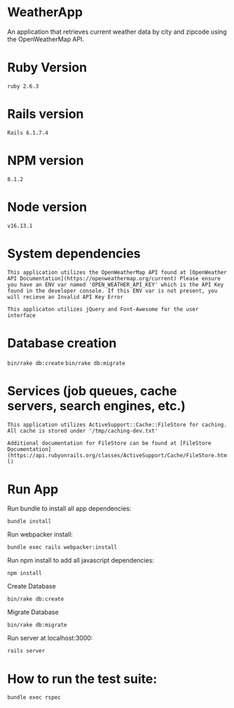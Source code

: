 # WeatherApp

An application that retrieves current weather data by city and zipcode using the OpenWeatherMap API.

# Ruby Version
  `ruby 2.6.3`

# Rails version
  `Rails 6.1.7.4`

# NPM version
  `8.1.2`

# Node version
  `v16.13.1`

# System dependencies

  `This application utilizes the OpenWeatherMap API found at [OpenWeather API Documentation](https://openweathermap.org/current) Please ensure you have an ENV var named 'OPEN_WEATHER_API_KEY' which is the API Key found in the developer console. If this ENV var is not present, you will recieve an Invalid API Key Error`

  `This applicaton utilizes jQuery and Font-Awesome for the user interface`
  
# Database creation

  `bin/rake db:create`
  `bin/rake db:migrate`

# Services (job queues, cache servers, search engines, etc.)
  `This application utilizes ActiveSupport::Cache::FileStore for caching. All cache is stored under '/tmp/caching-dev.txt'`

  `Additional documentation for FileStore can be found at [FileStore Documentation](https://api.rubyonrails.org/classes/ActiveSupport/Cache/FileStore.html)`

# Run App
  Run bundle to install all app dependencies:

  `bundle install`

  Run webpacker install:

  `bundle exec rails webpacker:install`

  Run npm install to add all javascript dependencies:

  `npm install`

  Create Database

  `bin/rake db:create`

  Migrate Database

  `bin/rake db:migrate`

  Run server at localhost:3000:

  `rails server`

# How to run the test suite:

  `bundle exec rspec`

